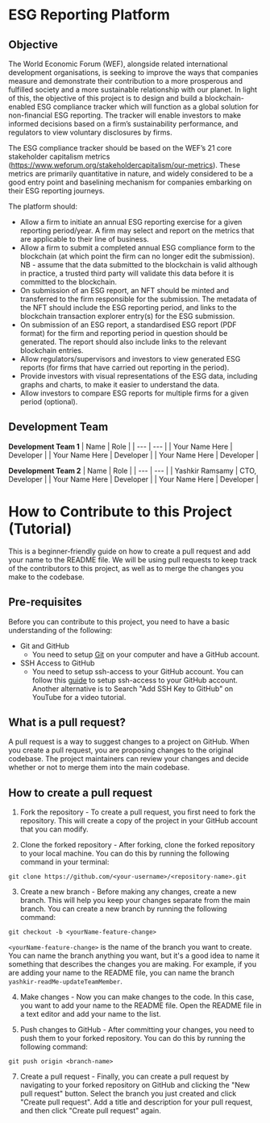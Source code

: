 # ESG Reporting Platform
## Objective
The World Economic Forum (WEF), alongside related international development
organisations, is seeking to improve the ways that companies measure and
demonstrate their contribution to a more prosperous and fulfilled society and a more
sustainable relationship with our planet. In light of this, the objective of this project is to design and build a blockchain-enabled ESG compliance tracker which will function as a global solution for non-financial ESG reporting. The tracker will enable investors to make informed decisions based on a firm’s sustainability performance, and regulators to view voluntary disclosures by firms.

The ESG compliance tracker should be based on the WEF’s 21 core stakeholder
capitalism metrics (https://www.weforum.org/stakeholdercapitalism/our-metrics). These
metrics are primarily quantitative in nature, and widely considered to be a good entry
point and baselining mechanism for companies embarking on their ESG reporting
journeys.

The platform should:
- Allow a firm to initiate an annual ESG reporting exercise for a given reporting
period/year. A firm may select and report on the metrics that are applicable to
their line of business.
- Allow a firm to submit a completed annual ESG compliance form to the
blockchain (at which point the firm can no longer edit the submission). NB -
assume that the data submitted to the blockchain is valid although in practice, a
trusted third party will validate this data before it is committed to the blockchain.
- On submission of an ESG report, an NFT should be minted and transferred to
the firm responsible for the submission. The metadata of the NFT should include
the ESG reporting period, and links to the blockchain transaction explorer
entry(s) for the ESG submission.
- On submission of an ESG report, a standardised ESG report (PDF format) for the
firm and reporting period in question should be generated. The report should also
include links to the relevant blockchain entries.
- Allow regulators/supervisors and investors to view generated ESG reports (for
firms that have carried out reporting in the period).
- Provide investors with visual representations of the ESG data, including graphs
and charts, to make it easier to understand the data.
- Allow investors to compare ESG reports for multiple firms for a given period
(optional).

## Development Team

__Development Team 1__
| Name | Role |
| --- | --- | 
| Your Name Here | Developer |
| Your Name Here | Developer |
| Your Name Here | Developer |

__Development Team 2__
| Name | Role |
| --- | --- |
| Yashkir Ramsamy | CTO, Developer |
| Your Name Here | Developer |
| Your Name Here | Developer |


# How to Contribute to this Project (Tutorial)
This is a beginner-friendly guide on how to create a pull request and add your name to the README file. We will be using pull requests to keep track of the contributors to this project, as well as to merge the changes you make to the codebase.

## Pre-requisites
Before you can contribute to this project, you need to have a basic understanding of the following:

 - Git and GitHub
    - You need to setup [Git](https://git-scm.com/downloads) on your computer and have a GitHub account. 
- SSH Access to GitHub
    - You need to setup ssh-access to your GitHub account. You can follow this [guide](https://docs.github.com/en/github/authenticating-to-github/connecting-to-github-with-ssh) to setup ssh-access to your GitHub account. Another alternative is to Search "Add SSH Key to GitHub" on YouTube for a video tutorial.

## What is a pull request?

A pull request is a way to suggest changes to a project on GitHub. When you create a pull request, you are proposing changes to the original codebase. The project maintainers can review your changes and decide whether or not to merge them into the main codebase.

## How to create a pull request

1. Fork the repository - To create a pull request, you first need to fork the repository. This will create a copy of the project in your GitHub account that you can modify.

2. Clone the forked repository - After forking, clone the forked repository to your local machine. You can do this by running the following command in your terminal:

```git clone https://github.com/<your-username>/<repository-name>.git```

3. Create a new branch - Before making any changes, create a new branch. This will help you keep your changes separate from the main branch. You can create a new branch by running the following command:

```git checkout -b <yourName-feature-change>```

`<yourName-feature-change>` is the name of the branch you want to create. You can name the branch anything you want, but it's a good idea to name it something that describes the changes you are making. For example, if you are adding your name to the README file, you can name the branch `yashkir-readMe-updateTeamMember`.

4. Make changes - Now you can make changes to the code. In this case, you want to add your name to the README file. Open the README file in a text editor and add your name to the list.

6. Push changes to GitHub - After committing your changes, you need to push them to your forked repository. You can do this by running the following command:

```git push origin <branch-name>```

7. Create a pull request - Finally, you can create a pull request by navigating to your forked repository on GitHub and clicking the "New pull request" button. Select the branch you just created and click "Create pull request". Add a title and description for your pull request, and then click "Create pull request" again.

